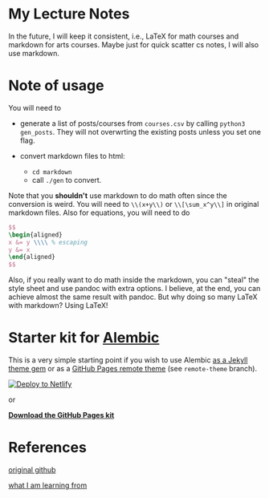 # My Lecture Notes
In the future, I will keep it consistent, i.e., LaTeX for math courses and markdown for arts courses. Maybe just for quick scatter cs notes, I will also use markdown.

# Note of usage
You will need to
- generate a list of posts/courses from `courses.csv` by calling `python3 gen_posts`. They will not overwrting the existing posts unless you set one flag.

- convert markdown files to html:
    * `cd markdown`
    * call `./gen` to convert.

Note that you **shouldn't** use markdown to do math often since the conversion is weird. You will need to `\\(x+y\\)` or `\\[\sum_x^y\\]` in original markdown files. Also for equations, you will need to do

```latex
$$
\begin{aligned}
x &= y \\\\ % escaping
y &= x
\end{aligned}
$$
```

Also, if you really want to do math inside the markdown, you can "steal" the style sheet and use pandoc with extra options. I believe, at the end, you can achieve almost the same result with pandoc. But why doing so many LaTeX with markdown? Using LaTeX!


# Starter kit for [Alembic](https://alembic.darn.es/)

This is a very simple starting point if you wish to use Alembic [as a Jekyll theme gem](https://alembic.darn.es/#as-a-jekyll-theme) or as a [GitHub Pages remote theme](https://github.com/daviddarnes/alembic-kit/tree/remote-theme) (see `remote-theme` branch).

[![Deploy to Netlify](https://www.netlify.com/img/deploy/button.svg)](https://app.netlify.com/start/deploy?repository=https://github.com/daviddarnes/alembic-kit)

or

**[Download the GitHub Pages kit](https://github.com/daviddarnes/alembic-kit/archive/remote-theme.zip)**


# References

[original github](https://github.com/daviddarnes/alembic)

[what I am learning from](https://github.com/bawejakunal/bawejakunal.github.io)
